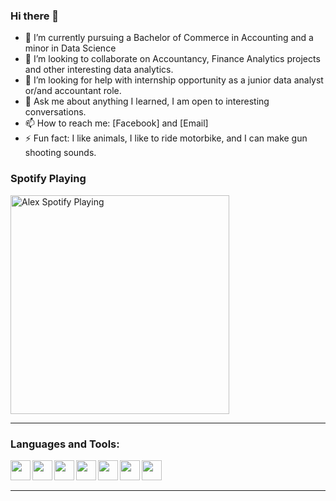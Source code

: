 ### Hi there 👋

- 🌱 I’m currently pursuing a Bachelor of Commerce in Accounting and a minor in Data Science
- 👯 I’m looking to collaborate on Accountancy, Finance Analytics projects and other interesting data analytics.
- 🤔 I’m looking for help with internship opportunity as a junior data analyst or/and accountant role.
- 💬 Ask me about anything I learned, I am open to interesting conversations.
- 📫 How to reach me: [Facebook] and [Email]
- ⚡ Fun fact: I like animals, I like to ride motorbike, and I can make gun shooting sounds.


### Spotify Playing 
[<img src="https://https://spotify-now-playing.alexsonphoenix.vercel.app/api/spotify-playing" alt="Alex Spotify Playing" width="350" />](https://open.spotify.com/user/qriqfrtyp4w9z0x44sh2uzf6c)

---

### Languages and Tools:

<img align='left' height="32" width="32" src="https://cdn.jsdelivr.net/npm/simple-icons@v3/icons/r.svg" />
<img align='left' height="32" width="32" src="https://cdn.jsdelivr.net/npm/simple-icons@v3/icons/python.svg" />
<img align='left' height="32" width="32" src="https://cdn.jsdelivr.net/npm/simple-icons@v3/icons/javascript.svg" />
<img align='left' height="32" width="32" src="https://cdn.jsdelivr.net/npm/simple-icons@v3/icons/html5.svg" />
<img align='left' height="32" width="32" src="https://cdn.jsdelivr.net/npm/simple-icons@v3/icons/css3.svg" />
<img align='left' height="32" width="32" src="https://cdn.jsdelivr.net/npm/simple-icons@v3/icons/mysql.svg" />
<img align='left' height="32" width="32" src="https://cdn.jsdelivr.net/npm/simple-icons@v3/icons/atom.svg" />


<br>
<br>

---
